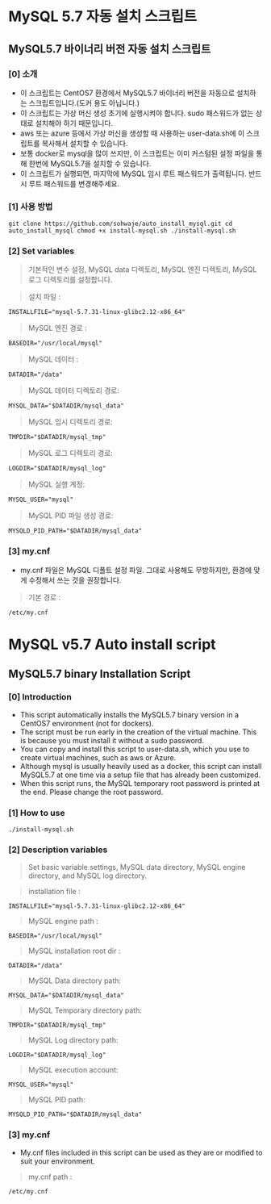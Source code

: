 # MySQL 5.7 자동 설치 스크립트
## MySQL5.7 바이너리 버전 자동 설치 스크립트
### [0] 소개
- 이 스크립트는 CentOS7 환경에서 MySQL5.7 바이너리 버전을 자동으로 설치하는 스크립트입니다.(도커 용도 아닙니다.)
- 이 스크립트는 가상 머신 생성 초기에 실행시켜야 합니다. sudo 패스워드가 없는 상태로 설치해야 하기 때문입니다.
- aws 또는 azure 등에서 가상 머신을 생성할 때 사용하는 user-data.sh에 이 스크립트를 복사해서 설치할 수 있습니다.
- 보통 docker로 mysql을 많이 쓰지만, 이 스크립트는 이미 커스텀된 설정 파일을 통해 한번에 MySQL5.7을 설치할 수 있습니다.
- 이 스크립트가 실행되면, 마지막에 MySQL 임시 루트 패스워드가 출력됩니다. 반드시 루트 패스워드를 변경해주세요.

### [1] 사용 방법
`
git clone https://github.com/sohwaje/auto_install_mysql.git
cd auto_install_mysql
chmod +x install-mysql.sh
./install-mysql.sh
`
### [2] Set variables
> 기본적인 변수 설정, MySQL data 디렉토리, MySQL 엔진 디렉토리, MySQL 로그 디렉토리를 설정합니다.

> 설치 파일 :

`
INSTALLFILE="mysql-5.7.31-linux-glibc2.12-x86_64"
`
> MySQL 엔진 경로 :

`
BASEDIR="/usr/local/mysql"
`
> MySQL 데이터 :

`
DATADIR="/data"
`
> MySQL 데이터 디렉토리 경로:

`
MYSQL_DATA="$DATADIR/mysql_data"
`
> MySQL 임시 디렉토리 경로:

`
TMPDIR="$DATADIR/mysql_tmp"
`
> MySQL 로그 디렉토리 경로:

`
LOGDIR="$DATADIR/mysql_log"
`
> MySQL 실행 계정:

`
MYSQL_USER="mysql"
`

> MySQL PID 파일 생성 경로:

`
MYSQLD_PID_PATH="$DATADIR/mysql_data"
`
### [3] my.cnf
- my.cnf 파일은 MySQL 디폴트 설정 파일. 그대로 사용해도 무방하지만, 환경에 맞게 수정해서 쓰는 것을 권장합니다.

>기본 경로 :

`
/etc/my.cnf
`
#
# MySQL v5.7 Auto install script
## MySQL5.7 binary Installation Script
### [0] Introduction
- This script automatically installs the MySQL5.7 binary version in a CentOS7 environment (not for dockers).
- The script must be run early in the creation of the virtual machine. This is because you must install it without a sudo password.
- You can copy and install this script to user-data.sh, which you use to create virtual machines, such as aws or Azure.
- Although mysql is usually heavily used as a docker, this script can install MySQL5.7 at one time via a setup file that has already been customized.
- When this script runs, the MySQL temporary root password is printed at the end. Please change the root password.

### [1] How to use
`
./install-mysql.sh
`
### [2] Description variables
> Set basic variable settings, MySQL data directory, MySQL engine directory, and MySQL log directory.

> installation file :

`
INSTALLFILE="mysql-5.7.31-linux-glibc2.12-x86_64"
`
> MySQL engine path :

`
BASEDIR="/usr/local/mysql"
`
> MySQL installation root dir :

`
DATADIR="/data"
`
> MySQL Data directory path:

`
MYSQL_DATA="$DATADIR/mysql_data"
`
> MySQL Temporary directory path:

`
TMPDIR="$DATADIR/mysql_tmp"
`
> MySQL Log directory path:

`
LOGDIR="$DATADIR/mysql_log"
`
> MySQL execution account:

`
MYSQL_USER="mysql"
`

> MySQL PID path:

`
MYSQLD_PID_PATH="$DATADIR/mysql_data"
`
### [3] my.cnf
- My.cnf files included in this script can be used as they are or modified to suit your environment.

> my.cnf path :

`
/etc/my.cnf
`
